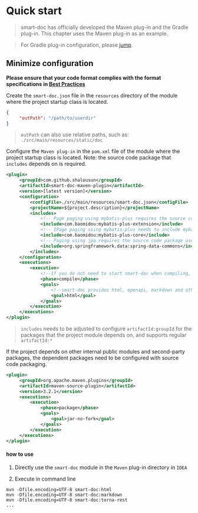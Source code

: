# Quick start

> smart-doc has officially developed the Maven plug-in and the Gradle plug-in. This chapter uses the Maven plug-in as an example.

> For Gradle plug-in configuration, please [jump](zh-cn/plugins/gradle.md).


## Minimize configuration
**Please ensure that your code format complies with the format specifications in [Best Practices](zh-cn/start/bestPractice.md)**

Create the `smart-doc.json` file in the `resources` directory of the module where the project startup class is located.
```json
{
     "outPath": "/path/to/userdir"
}

```
> `outPath` can also use relative paths, such as: `./src/main/resources/static/doc`


Configure the `Maven plug-in` in the `pom.xml` file of the module where the project startup class is located. Note: the source code package that `includes` depends on is required.
```xml
<plugin>
     <groupId>com.github.shalousun</groupId>
     <artifactId>smart-doc-maven-plugin</artifactId>
     <version>[latest version]</version>
     <configuration>
         <configFile>./src/main/resources/smart-doc.json</configFile>
         <projectName>${project.description}</projectName>
         <includes>
             <!-- Page paging using mybatis-plus requires the source code package used by include -->
             <include>com.baomidou:mybatis-plus-extension</include>
             <!-- IPage paging using mybatis-plus needs to include mybatis-plus-core-->
             <include>com.baomidou:mybatis-plus-core</include>
             <!-- Paging using jpa requires the source code package used by include -->
             <include>org.springframework.data:spring-data-commons</include>
         </includes>
     </configuration>
     <executions>
         <execution>
             <!--If you do not need to start smart-doc when compiling, comment out phase-->
             <phase>compile</phase>
             <goals>
                 <!--smart-doc provides html, openapi, markdown and other goals, which can be configured as needed-->
                 <goal>html</goal>
             </goals>
         </execution>
     </executions>
</plugin>

```
> `includes` needs to be adjusted to configure `artifactId:groupId` for the packages that the project module depends on, and supports regular `artifactId:*`


If the project depends on other internal public modules and second-party packages, the dependent packages need to be configured with source code packaging.
```xml
<plugin>
     <groupId>org.apache.maven.plugins</groupId>
     <artifactId>maven-source-plugin</artifactId>
     <version>3.2.1</version>
     <executions>
         <execution>
             <phase>package</phase>
             <goals>
                 <goal>jar-no-fork</goal>
             </goals>
         </execution>
     </executions>
</plugin>
```

#### how to use
1. Directly use the `smart-doc` module in the `Maven` plug-in directory in `IDEA`

2. Execute in command line
```shell
mvn -Dfile.encoding=UTF-8 smart-doc:html
mvn -Dfile.encoding=UTF-8 smart-doc:markdown
mvn -Dfile.encoding=UTF-8 smart-doc:torna-rest
...
```